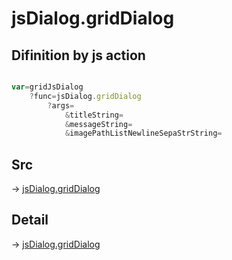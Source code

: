# jsDialog.gridDialog

## Difinition by js action

```js.js

var=gridJsDialog
	?func=jsDialog.gridDialog
		?args=
			&titleString=
			&messageString=
			&imagePathListNewlineSepaStrString=
```

## Src

-> [jsDialog.gridDialog](https://github.com/puutaro/CommandClick/blob/master/app/src/main/java/com/puutaro/commandclick/fragment_lib/terminal_fragment/js_interface/dialog/JsDialog.kt#L197)

## Detail

-> [jsDialog.gridDialog](https://github.com/puutaro/CommandClick/blob/master/md/developer/js_interface/details/dialog/JsDialog/gridDialog.md)
